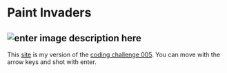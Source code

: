 

# Paint Invaders
![enter image description here](https://shiffman.net/images/train.png)
---

This [site](https://cassiofb-dev.github.io/paint-invaders/) is my version of the [coding challenge 005](https://thecodingtrain.com/CodingChallenges/005-space-invaders-p5.html). You can move with the arrow keys and shot with enter.

